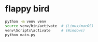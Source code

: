 # flappy bird

```sh
python -m venv venv
source venv/bin/activate  # (Linux/macOS)
venv\Scripts\activate     # (Windows)
python main.py
```
